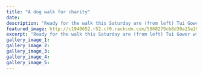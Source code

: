 ```yaml
---
title: "A dog walk for charity"
date: 
description: "Ready for the walk this Saturday are (from left) Tui Gower with Abbott, Suzan Timms-Lees standing and Sandy McAllen with Vera..."
featured_image: http://c1940652.r52.cf0.rackcdn.com/5968279cb8d39a25a10001ce/Dog-walk-for-charity-Sandy-McAllen.jpg
excerpt: "Ready for the walk this Saturday are (from left) Tui Gower with Abbott, Suzan Timms-Lees standing and Sandy McAllen with Vera."
gallery_image_1: 
gallery_image_2: 
gallery_image_3: 
gallery_image_4: 
gallery_image_5: 
---
```

